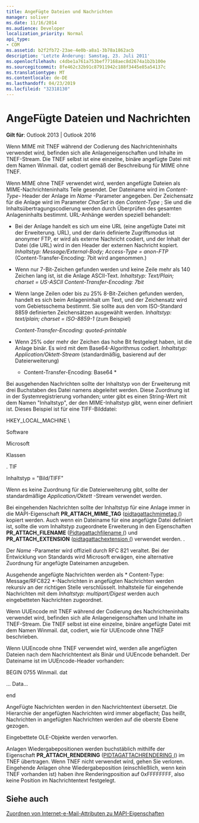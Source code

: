 ```yaml
---
title: AngeFügte Dateien und Nachrichten
manager: soliver
ms.date: 11/16/2014
ms.audience: Developer
localization_priority: Normal
api_type:
- COM
ms.assetid: b2f2fb72-23ae-4e0b-a8a1-3b78a1862acb
description: 'Letzte Änderung: Samstag, 23. Juli 2011'
ms.openlocfilehash: c4dbe1a761a753bef77168aec8d2674a1b2b100e
ms.sourcegitcommit: 8fe462c32b91c87911942c188f3445e85a54137c
ms.translationtype: MT
ms.contentlocale: de-DE
ms.lasthandoff: 04/23/2019
ms.locfileid: "32318130"
---
```

# <a name="attached-files-and-messages"></a>AngeFügte Dateien und Nachrichten

  
  
**Gilt für**: Outlook 2013 | Outlook 2016 
  
Wenn MIME mit TNEF während der Codierung des Nachrichteninhalts verwendet wird, befinden sich alle Anlageneigenschaften und Inhalte im TNEF-Stream. Die TNEF selbst ist eine einzelne, binäre angefügte Datei mit dem Namen Winmail. dat, codiert gemäß der Beschreibung für MIME ohne TNEF. 
  
Wenn MIME ohne TNEF verwendet wird, werden angefügte Dateien als MIME-Nachrichteninhalts Teile gesendet. Der Dateiname wird im *Content-Type-* Header der Anlage im *Name* -Parameter angegeben. Der Zeichensatz für die Anlage wird im Parameter *CharSet* in den *Content-Type* ; Sie und die Inhaltsübertragungscodierung werden durch Überprüfen des gesamten Anlageninhalts bestimmt. URL-Anhänge werden speziell behandelt: 
  
- Bei der Anlage handelt es sich um eine URL (eine angefügte Datei mit der Erweiterung. URL), und der darin definierte Zugriffsmodus ist anonymer FTP, er wird als externe Nachricht codiert, und der Inhalt der Datei (die URL) wird in den Header der externen Nachricht kopiert. *Inhaltstyp: Message/External-Body; Access-Type = anon-FTP*  (Content-Transfer-Encoding: 7bit wird angenommen.) 
    
- Wenn nur 7-Bit-Zeichen gefunden werden und keine Zeile mehr als 140 Zeichen lang ist, ist die Anlage ASCII-Text. *Inhaltstyp: Text/Plain; charset = US-ASCII Content-Transfer-Encoding: 7bit* 
    
- Wenn lange Zeilen oder bis zu 25% 8-Bit-Zeichen gefunden werden, handelt es sich beim Anlageninhalt um Text, und der Zeichensatz wird vom Gebietsschema bestimmt. Sie sollte aus den vom ISO-Standard 8859 definierten Zeichensätzen ausgewählt werden. *Inhaltstyp: text/plain; charset = ISO-8859-1*  (zum Beispiel) 
    
     *Content-Transfer-Encoding: quoted-printable* 
    
- Wenn 25% oder mehr der Zeichen das hohe Bit festgelegt haben, ist die Anlage binär. Es wird mit dem Base64-Algorithmus codiert. *Inhaltstyp: Application/Oktett-Stream*  (standardmäßig, basierend auf der Dateierweiterung) 
    
     * Content-Transfer-Encoding: Base64 * 
    
Bei ausgehenden Nachrichten sollte der Inhaltstyp von der Erweiterung mit drei Buchstaben des Datei namens abgeleitet werden. Diese Zuordnung ist in der Systemregistrierung vorhanden; unter gibt es einen String-Wert mit dem Namen "Inhaltstyp", der den MIME-Inhaltstyp gibt, wenn einer definiert ist. Dieses Beispiel ist für eine TIFF-Bilddatei:
  
HKEY_LOCAL_MACHINE \
  
Software
  
Microsoft
  
Klassen
  
. TIF
  
Inhaltstyp = "Bild/TIFF"
  
Wenn es keine Zuordnung für die Dateierweiterung gibt, sollte der standardmäßige *Application/Oktett* -Stream verwendet werden. 
  
Bei eingehenden Nachrichten sollte der Inhaltstyp für eine Anlage immer in die MAPI-Eigenschaft **PR_ATTACH_MIME_TAG** ([pidtagattachmimetag (](pidtagattachmimetag-canonical-property.md)) kopiert werden. Auch wenn ein Dateiname für eine angefügte Datei definiert ist, sollte die vom Inhaltstyp zugeordnete Erweiterung in den Eigenschaften **PR_ATTACH_FILENAME** ([Pidtagattachfilename (](pidtagattachfilename-canonical-property.md)) und **PR_ATTACH_EXTENSION** ([pidtagattachextension (](pidtagattachextension-canonical-property.md)) verwendet werden. .
  
Der *Name* -Parameter wird offiziell durch RFC 821 veraltet. Bei der Entwicklung von Standards wird Microsoft erwägen, eine alternative Zuordnung für angefügte Dateinamen anzugeben. 
  
Ausgehende angefügte Nachrichten werden als * Content-Type: Message/RFC822 *-Nachrichten in angefügten Nachrichten werden rekursiv an der richtigen Stelle verschlüsselt. Inhaltsteile für eingehende Nachrichten mit dem *Inhaltstyp: multipart/Digest* werden auch eingebetteten Nachrichten zugeordnet. 
  
Wenn UUEncode mit TNEF während der Codierung des Nachrichteninhalts verwendet wird, befinden sich alle Anlageneigenschaften und Inhalte im TNEF-Stream. Die TNEF selbst ist eine einzelne, binäre angefügte Datei mit dem Namen Winmail. dat, codiert, wie für UUEncode ohne TNEF beschrieben.
  
Wenn UUEncode ohne TNEF verwendet wird, werden alle angefügten Dateien nach dem Nachrichtentext als Binär und UUEncode behandelt. Der Dateiname ist im UUEncode-Header vorhanden:
  
 BEGIN 0755 Winmail. dat 
  
 ... Data... 
  
 end 
  
AngeFügte Nachrichten werden in den Nachrichtentext übersetzt. Die Hierarchie der angefügten Nachrichten wird immer abgeflacht; Das heißt, Nachrichten in angefügten Nachrichten werden auf die oberste Ebene gezogen.
  
Eingebettete OLE-Objekte werden verworfen.
  
Anlagen Wiedergabepositionen werden buchstäblich mithilfe der Eigenschaft **PR_ATTACH_RENDERING** ([PIDTAGATTACHRENDERING (](pidtagattachrendering-canonical-property.md)) im TNEF übertragen. Wenn TNEF nicht verwendet wird, gehen Sie verloren. Eingehende Anlagen ohne Wiedergabeposition (einschließlich, wenn kein TNEF vorhanden ist) haben ihre Renderingposition auf 0xFFFFFFFF, also keine Position im Nachrichtentext festgelegt.
  
## <a name="see-also"></a>Siehe auch



[Zuordnen von Internet-e-Mail-Attributen zu MAPI-Eigenschaften](mapping-of-internet-mail-attributes-to-mapi-properties.md)

